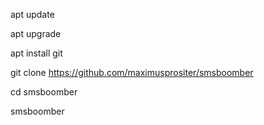 apt update

apt upgrade

apt install git

git clone https://github.com/maximusprositer/smsboomber

cd smsboomber

smsboomber

